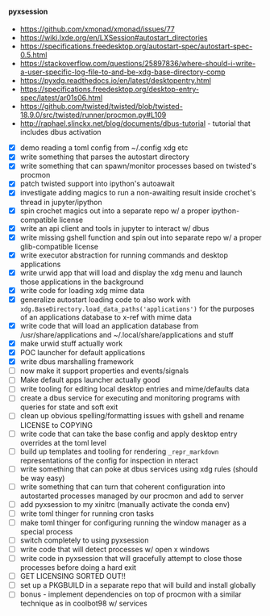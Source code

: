 #### pyxsession

* https://github.com/xmonad/xmonad/issues/77
* https://wiki.lxde.org/en/LXSession#autostart_directories
* https://specifications.freedesktop.org/autostart-spec/autostart-spec-0.5.html
* https://stackoverflow.com/questions/25897836/where-should-i-write-a-user-specific-log-file-to-and-be-xdg-base-directory-comp
* https://pyxdg.readthedocs.io/en/latest/desktopentry.html
* https://specifications.freedesktop.org/desktop-entry-spec/latest/ar01s06.html
* https://github.com/twisted/twisted/blob/twisted-18.9.0/src/twisted/runner/procmon.py#L109
* http://raphael.slinckx.net/blog/documents/dbus-tutorial - tutorial that includes dbus activation

- [x] demo reading a toml config from ~/.config xdg etc
- [x] write something that parses the autostart directory
- [x] write something that can spawn/monitor processes based on twisted's procmon
- [x] patch twisted support into ipython's autoawait
- [x] investigate adding magics to run a non-awaiting result inside crochet's thread in jupyter/ipython
- [x] spin crochet magics out into a separate repo w/ a proper ipython-compatible license
- [x] write an api client and tools in jupyter to interact w/ dbus
- [x] write missing gshell function and spin out into separate repo w/ a proper glib-compatible license
- [x] write executor abstraction for running commands and desktop applications
- [x] write urwid app that will load and display the xdg menu and launch those applications in the background
- [x] write code for loading xdg mime data
- [x] generalize autostart loading code to also work with `xdg.BaseDirectory.load_data_paths('applications')` for the purposes of an applications database to x-ref with mime data
- [x] write code that will load an application database from /usr/share/applications and ~/.local/share/applications and stuff
- [x] make urwid stuff actually work
- [x] POC launcher for default applications
- [x] write dbus marshalling framework
- [ ] now make it support properties and events/signals
- [ ] Make default apps launcher actually good
- [ ] write tooling for editing local desktop entries and mime/defaults data
- [ ] create a dbus service for executing and monitoring programs with queries for state and soft exit
- [ ] clean up obvious spelling/formatting issues with gshell and rename LICENSE to COPYING
- [ ] write code that can take the base config and apply desktop entry overrides at the toml level
- [ ] build up templates and tooling for rendering `_repr_markdown` representations of the config for inspection in nteract
- [ ] write something that can poke at dbus services using xdg rules (should be way easy)
- [ ] write something that can turn that coherent configuration into autostarted processes managed by our procmon and add to server
- [ ] add pyxsession to my xinitrc (manually activate the conda env)
- [ ] write toml thinger for running cron tasks
- [ ] make toml thinger for configuring running the window manager as a special process
- [ ] switch completely to using pyxsession
- [ ] write code that will detect processes w/ open x windows
- [ ] write code in pyxsession that will gracefully attempt to close those processes before doing a hard exit
- [ ] GET LICENSING SORTED OUT!!
- [ ] set up a PKGBUILD in a separate repo that will build and install globally
- [ ] bonus - implement dependencies on top of procmon with a similar technique as in coolbot98 w/ services
